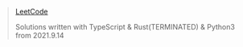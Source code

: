 > [LeetCode](https://leetcode-cn.com/)
>
> Solutions written with TypeScript & Rust(TERMINATED) & Python3 from 2021.9.14
